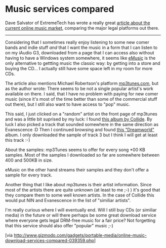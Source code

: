 # Music services compared

Dave Salvator of ExtremeTech has wrote a really great <a href="http://www.extremetech.com/article2/0,1558,1784304,00.asp">article about the current online music market</a>, comparing the major legal platforms out there. 

-------------------------------



Considering that I sometimes really enjoy listening to some new comer bands and indie stuff <em>and</em> that I want the music in a form that I can listen to on my iAudio G3, downloaded from a page that I can access also without having to have a Windows system somewhere, it seems like <a href="http://www.emusic.com">eMusic</a> is the only alternative to gettting music the classic way: by getting into a store and buying the CD... I actually still have some space left in my room for more CDs.

The article also mentions Michael Robertson's platform <a href="http://www.mp3tunes.com">mp3tunes.com</a>, but as the author wrote: There seems to be not a single popular artist's work available on there. I said, that I have no problem with paying for new comer music (since it's most of the time better than some of the commercial stuff out there), but I still also want to have access to "pop" music.

This said, I just clicked on a "random" artist on the front page of mp3tunes and was a little bit suprised by my luck: I found <a href="http://www.mp3tunes.com/album_details.php?album_id=22048">this album by Collide</a>. By luck I also picked a track that sounded somewhere in the same direction as Evanescence :D Then I continued browsing and found <a href="http://www.mp3tunes.com/album_details.php?album_id=5350">this "Dreamworld"</a> album. I only downloaded the sample of track 3 but I think I will get at least this track :-)

About the samples: mp3Tunes seems to offer for every song *00 KB samples. Most of the samples I downloaded so far are somewhere between 400 and 500KB in size.

eMusic on the other hand streams their samples and they don't offer a sample for every track.

Another thing that I like about mp3tunes is their artist information. Since most of the artists there are quite unknown (at least to me ;-) ) it's good that they compare them to some well known artists. In the case of Collide this would put NIN and Evanescence in the list of "similiar artists".

I'm really curious where I will eventually end. Will I still buy CDs (or similiar media) in the future or will there perhaps be some great download service where everyone gets legal DRM-free music for a fair price? Not forgetting that this service should also offer "popular" music ;-)

[via <a href="http://www.gizmodo.com/gadgets/portable-media/online-music-download-services-compared-039359.php">http://www.gizmodo.com/gadgets/portable-media/online-music-download-services-compared-039359.php</a>]